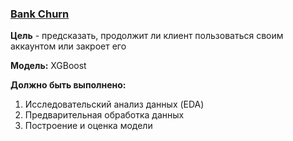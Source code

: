 ### [Bank Churn](https://www.kaggle.com/competitions/playground-series-s4e1/overview)

__Цель__ - предсказать, продолжит ли клиент пользоваться своим аккаунтом или закроет его

__Модель:__ XGBoost


__Должно быть выполнено:__
1) Исследовательский анализ данных (EDA)
2) Предварительная обработка данных
3) Построение и оценка модели

